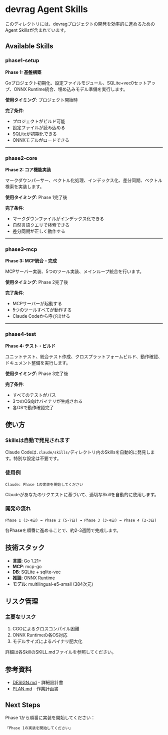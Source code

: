 # devrag Agent Skills

このディレクトリには、devragプロジェクトの開発を効率的に進めるためのAgent Skillsが含まれています。

## Available Skills

### phase1-setup
**Phase 1: 基盤構築**

Goプロジェクト初期化、設定ファイルモジュール、SQLite+vec0セットアップ、ONNX Runtime統合、埋め込みモデル準備を実行します。

**使用タイミング**: プロジェクト開始時

**完了条件**:
- プロジェクトがビルド可能
- 設定ファイルが読み込める
- SQLiteが初期化できる
- ONNXモデルがロードできる

---

### phase2-core
**Phase 2: コア機能実装**

マークダウンパーサー、ベクトル化処理、インデックス化、差分同期、ベクトル検索を実装します。

**使用タイミング**: Phase 1完了後

**完了条件**:
- マークダウンファイルがインデックス化できる
- 自然言語クエリで検索できる
- 差分同期が正しく動作する

---

### phase3-mcp
**Phase 3: MCP統合・完成**

MCPサーバー実装、5つのツール実装、メインループ統合を行います。

**使用タイミング**: Phase 2完了後

**完了条件**:
- MCPサーバーが起動する
- 5つのツールすべてが動作する
- Claude Codeから呼び出せる

---

### phase4-test
**Phase 4: テスト・ビルド**

ユニットテスト、統合テスト作成、クロスプラットフォームビルド、動作確認、ドキュメント整備を実行します。

**使用タイミング**: Phase 3完了後

**完了条件**:
- すべてのテストがパス
- 3つのOS向けバイナリが生成される
- 各OSで動作確認完了

## 使い方

### Skillsは自動で発見されます

Claude Codeは`.claude/skills/`ディレクトリ内のSkillsを自動的に発見します。特別な設定は不要です。

### 使用例

```
Claude: Phase 1の実装を開始してください
```

Claudeがあなたのリクエストに基づいて、適切なSkillを自動的に使用します。

### 開発の流れ

```
Phase 1 (3-4日) → Phase 2 (5-7日) → Phase 3 (3-4日) → Phase 4 (2-3日)
```

各Phaseを順番に進めることで、約2-3週間で完成します。

## 技術スタック

- **言語**: Go 1.21+
- **MCP**: mcp-go
- **DB**: SQLite + sqlite-vec
- **推論**: ONNX Runtime
- **モデル**: multilingual-e5-small (384次元)

## リスク管理

### 主要なリスク
1. CGOによるクロスコンパイル困難
2. ONNX Runtimeの各OS対応
3. モデルサイズによるバイナリ肥大化

詳細は各SkillのSKILL.mdファイルを参照してください。

## 参考資料

- [DESIGN.md](../../DESIGN.md) - 詳細設計書
- [PLAN.md](../../PLAN.md) - 作業計画書

## Next Steps

Phase 1から順番に実装を開始してください：

```
「Phase 1の実装を開始してください」
```
